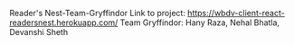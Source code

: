 Reader's Nest-Team-Gryffindor
Link to project: https://wbdv-client-react-readersnest.herokuapp.com/
Team Gryffindor: Hany Raza, Nehal Bhatla, Devanshi Sheth
